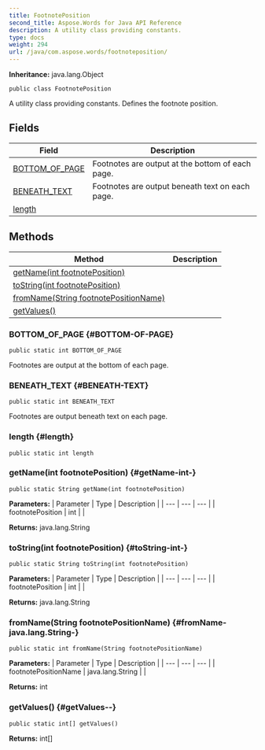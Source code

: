 ```yaml
---
title: FootnotePosition
second_title: Aspose.Words for Java API Reference
description: A utility class providing constants.
type: docs
weight: 294
url: /java/com.aspose.words/footnoteposition/
---
```


**Inheritance:**
java.lang.Object
```
public class FootnotePosition
```

A utility class providing constants. Defines the footnote position.
## Fields

| Field | Description |
| --- | --- |
| [BOTTOM_OF_PAGE](#BOTTOM-OF-PAGE) | Footnotes are output at the bottom of each page. |
| [BENEATH_TEXT](#BENEATH-TEXT) | Footnotes are output beneath text on each page. |
| [length](#length) |  |
## Methods

| Method | Description |
| --- | --- |
| [getName(int footnotePosition)](#getName-int-) |  |
| [toString(int footnotePosition)](#toString-int-) |  |
| [fromName(String footnotePositionName)](#fromName-java.lang.String-) |  |
| [getValues()](#getValues--) |  |
### BOTTOM_OF_PAGE {#BOTTOM-OF-PAGE}
```
public static int BOTTOM_OF_PAGE
```


Footnotes are output at the bottom of each page.

### BENEATH_TEXT {#BENEATH-TEXT}
```
public static int BENEATH_TEXT
```


Footnotes are output beneath text on each page.

### length {#length}
```
public static int length
```


### getName(int footnotePosition) {#getName-int-}
```
public static String getName(int footnotePosition)
```




**Parameters:**
| Parameter | Type | Description |
| --- | --- | --- |
| footnotePosition | int |  |

**Returns:**
java.lang.String
### toString(int footnotePosition) {#toString-int-}
```
public static String toString(int footnotePosition)
```




**Parameters:**
| Parameter | Type | Description |
| --- | --- | --- |
| footnotePosition | int |  |

**Returns:**
java.lang.String
### fromName(String footnotePositionName) {#fromName-java.lang.String-}
```
public static int fromName(String footnotePositionName)
```




**Parameters:**
| Parameter | Type | Description |
| --- | --- | --- |
| footnotePositionName | java.lang.String |  |

**Returns:**
int
### getValues() {#getValues--}
```
public static int[] getValues()
```




**Returns:**
int[]
